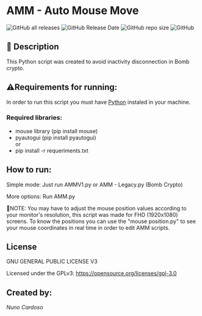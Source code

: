 # AMM - Auto Mouse Move

![GitHub all releases](https://img.shields.io/github/downloads/nunocardoso7/AutoMouseMove/total?logo=GitHub)
![GitHub Release Date](https://img.shields.io/github/release-date/nunocardoso7/AutoMouseMove?logo=GitHub)
![GitHub repo size](https://img.shields.io/github/repo-size/nunocardoso7/AutoMouseMove?logo=GitHub)
![GitHub](https://img.shields.io/github/license/nunocardoso7/AutoMouseMove?color=%23000ff)

## 🧾 Description



 This Python script was created to avoid inactivity disconnection in Bomb crypto.
 
 
## ⚠Requirements for running:

In order to run this script you must have [Python](https://www.python.org) instaled in your machine.

### Required libraries:

- mouse library (pip install mouse)
- pyautogui (pip install pyautogui) \
or 
- pip install -r requeriments.txt

## How to run:


Simple mode: Just run AMMV1.py or AMM - Legacy.py (Bomb Crypto)

More options: Run AMM.py
 
 
🔴NOTE: You may have to adjust the mouse position values according to your monitor's resolution, this script was made for FHD (1920x1080) screens. 
To know the positions you can use the "mouse position.py" to see your mouse coordinates in real time in order to edit AMM scripts.

## License


GNU GENERAL PUBLIC LICENSE V3 

Licensed under the GPLv3: https://opensource.org/licenses/gpl-3.0


## Created by:


_Nuno Cardoso_
